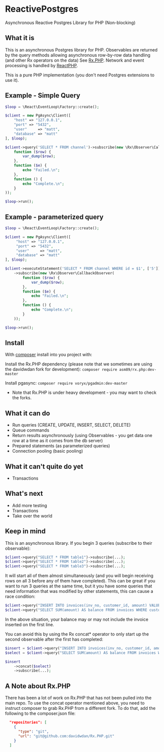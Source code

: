# ReactivePostgres
Asynchronous Reactive Postgres Library for PHP (Non-blocking)

## What it is
This is an asynchronous Postgres library for PHP. Observables are returned by the query
methods allowing asynchronous row-by-row data handling (and other Rx operators on the data)
See [Rx.PHP](https://github.com/asm89/Rx.PHP). Network and event processing is handled by
[ReactPHP](http://reactphp.org/).

This is a pure PHP implementation (you don't need Postgres extensions to use it).

## Example - Simple Query
```php
$loop = \React\EventLoop\Factory::create();

$client = new PgAsync\Client([
    "host" => "127.0.0.1",
    "port" => "5432",
    "user"     => "matt",
    "database" => "matt"
], $loop);

$client->query('SELECT * FROM channel')->subscribe(new \Rx\Observer\CallbackObserver(
    function ($row) {
        var_dump($row);
    },
    function ($e) {
        echo "Failed.\n";
    },
    function () {
        echo "Complete.\n";
    }
));

$loop->run();
```

## Example - parameterized query
```php
$loop = \React\EventLoop\Factory::create();

$client = new PgAsync\Client([
     "host" => "127.0.0.1",
     "port" => "5432",
     "user"     => "matt",
     "database" => "matt"
], $loop);

$client->executeStatement('SELECT * FROM channel WHERE id = $1', ['5'])
    ->subscribe(new \Rx\Observer\CallbackObserver(
        function ($row) {
            var_dump($row);
        },
        function ($e) {
            echo "Failed.\n";
        },
        function () {
            echo "Complete.\n";
        }
    ));

$loop->run();
```

## Install
With [composer](https://getcomposer.org/) install into you project with:

Install the Rx.PHP dependency (please note that we sometimes are using the davidwdan fork for development):
```composer require asm89/rx.php:dev-master```

Install pgasync:
```composer require voryx/pgadmin:dev-master```

* Note that Rx.PHP is under heavy development - you may want to check the forks.

## What it can do
- Run queries (CREATE, UPDATE, INSERT, SELECT, DELETE)
- Queue commands
- Return results asynchronously (using Observables - you get data one row at a time as it comes from the db server)
- Prepared statements (as parameterized queries)
- Connection pooling (basic pooling)

## What it can't quite do yet
- Transactions

## What's next
- Add more testing
- Transactions
- Take over the world

## Keep in mind

This is an asynchronous library. If you begin 3 queries (subscribe to their observable):
```php
$client->query("SELECT * FROM table1")->subscribe(...);
$client->query("SELECT * FROM table2")->subscribe(...);
$client->query("SELECT * FROM table3")->subscribe(...);
```
It will start all of them almost simultaneously (and you will begin receiving rows on
all 3 before any of them have completed). This can be great if you want to run
3 queries at the same time, but it you have some queries that need information
that was modified by other statements, this can cause a race condition:
```php
$client->query("INSERT INTO invoices(inv_no, customer_id, amount) VALUES('1234A', 1, 35.75)")->subscribe(...);
$client->query("SELECT SUM(amount) AS balance FROM invoices WHERE customer_id = 1")->subscribe(...);
```
In the above situation, your balance may or may not include the invoice inserted
on the first line.

You can avoid this by using the Rx concat* operator to only start up the second observable
after the first has completed:
```php
$insert = $client->query("INSERT INTO invoices(inv_no, customer_id, amount) VALUES('1234A', 1, 35.75)");
$select = $client->query("SELECT SUM(amount) AS balance FROM invoices WHERE customer_id = 1");

$insert
    ->concat($select)
    ->subscribe(...);
```
## A Note about Rx.PHP
There has been a lot of work on Rx.PHP that has not been pulled into the main repo.
To use the concat operator mentioned above, you need to instruct composer to grab
Rx.PHP from a different fork. To do that, add the following to the composer.json file:
```json
  "repositories": [
    {
      "type": "git",
      "url": "git@github.com:davidwdan/Rx.PHP.git"
    }
  ]
```